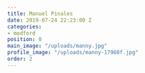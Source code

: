```yaml
---
title: Manuel Pinales
date: 2019-07-24 22:23:00 Z
categories:
- medford
position: 0
main_image: "/uploads/manny.jpg"
profile_image: "/uploads/manny-17960f.jpg"
order: 2
---
```


